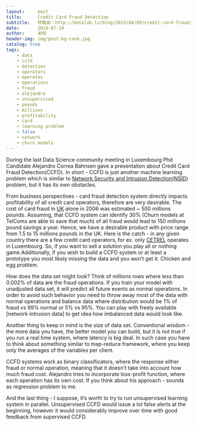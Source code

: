 ```yaml
---
layout:     post
title:      Credit Card Fraud Detection
subtitle:   转载自：http://datalab.lu/blog/2013/04/09/credit-card-fraud/
date:       2018-07-19
author:     未知
header-img: img/post-bg-cook.jpg
catalog: true
tags:
    - data
    - ccfd
    - detection
    - operators
    - operates
    - operations
    - fraud
    - alejandro
    - unsupervised
    - pounds
    - millions
    - profitability
    - card
    - learning problem
    - false
    - network
    - churn models
---
```


During the last Data Science community meeting in Luxembourg Phd Candidate Alejandro Correa Bahnsen gave a presentation about Credit Card Fraud Detection(CCFD). In short - CCFD is just another machine learning problem which is similar to [Network Security and Intrusion Detection(NSID)](http://datalab.lu/blog/2012/07/16/data-mining-for-network-security-and-intrusion-detection) problem, but it has its own obstacles.

From business perspectives - card fraud detection system directly impacts profitability of all credit card operators, therefore are very desirable. The cost of card fraud in [UK](http://en.wikipedia.org/wiki/Credit_card_fraud) alone in 2006 was estimated ~ 500 millions pounds. Assuming, that CCFD system can identify 30% (Churn models at TelComs are able to save that much) of all fraud would lead to 150 millions pound savings a year. Hence, we have a desirable product with price range from 1.5 to 15 millions pounds in the UK. Here is the catch - in any given country there are a few credit card operators, for ex. only [CETREL](http://www.cetrel.lu/) operates in Luxembourg. So, if you want to sell a solution you play all or nothing game.Additionally, if you wish to build a CCFD system or at least a prototype you most likely missing the data and you won’t get it. Chicken and egg problem.

How does the data set might look? Think of millions rows where less than 0.002% of data are the fraud operations. If you train your model with unadjusted data set, it will predict all future events as normal operations. In order to avoid such behavior you need to throw away most of the data with normal operations and balance data where distribution would be 1% of fraud vs 99% normal or 5% vs 95%. You can play with freely available [network intrusion data] to get idea how imbalanced data would look like.

Another thing to keep in mind is the size of data set. Conventional wisdom - the more data you have, the better model you can build, but it is not true if you run a real time system, where latency is big deal. In such case you have to think about something similar to map-reduce framework, where you keep only the averages of the variables per client.

CCFD systems work as binary classificators, where the response either fraud or normal operation, meaning that it doesn’t take into account how much fraud cost. Alejandro tries to incorporate loss-profit function, where each operation has its own cost. If you think about his approach - sounds as regression problem to me.

And the last thing - I suppose, it’s worth to try to run unsupervised learning system in parallel. Unsupervised CCFD would issue a lot false alerts at the beginning, however it would considerably improve over time with good feedback from supervised CCFD.
